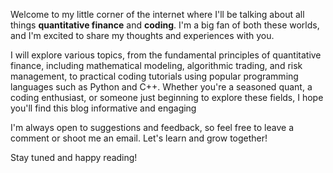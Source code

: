 Welcome to my little corner of the internet where I'll be talking about all things **quantitative finance** and **coding**. I'm a big fan of both these worlds, and I'm excited to share my thoughts and experiences with you.

I will explore various topics, from the fundamental principles of quantitative finance, including mathematical modeling, algorithmic trading, and risk management, to practical coding tutorials using popular programming languages such as Python and C++. Whether you're a seasoned quant, a coding enthusiast, or someone just beginning to explore these fields, I hope you'll find this blog informative and engaging

I'm always open to suggestions and feedback, so feel free to leave a comment or shoot me an email. Let's learn and grow together!

Stay tuned and happy reading!